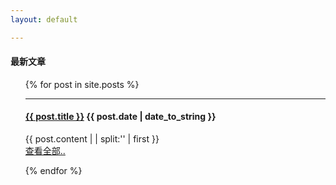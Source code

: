 ```yaml
---
layout: default 

---
```

 

<h4>最新文章</h4>


<ul class="posts">
{% for post in site.posts %}

 <hr>
   
  <h4 class="title">
      <a href="{{ site.baseurl }}{{ post.url }}">{{ post.title }}</a> 
      <span class="date">{{ post.date | date_to_string }}</span>
  </h4> 
      {{ post.content  | | split:'<!--break-->' | first }} 
   <br>
    <a href="{{ site.baseurl }}{{ post.url }}">查看全部..</a>
   
{% endfor %}

</ul>

  
